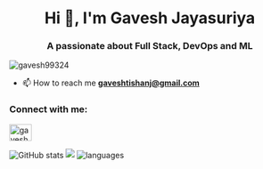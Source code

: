 <h1 align="center">Hi 👋, I'm Gavesh Jayasuriya</h1>
<h3 align="center">A passionate about Full Stack, DevOps and ML</h3>

<p align="left"> <img src="https://komarev.com/ghpvc/?username=gavesh99324&label=Profile%20views&color=0e75b6&style=flat" alt="gavesh99324" /> </p>



- 📫 How to reach me **gaveshtishanj@gmail.com**

<h3 align="left">Connect with me:</h3>
<p align="left">
<a href="https://www.linkedin.com/in/gavesh-jayasuriya-8733a5249?utm_source=share&utm_campaign=share_via&utm_content=profile&utm_medium=android_app" target="blank"><img align="center" src="https://raw.githubusercontent.com/rahuldkjain/github-profile-readme-generator/master/src/images/icons/Social/linked-in-alt.svg" alt="gavesh jayasuriya" height="30" width="40" /></a>
</p>


                                                                                                                                                                                                                                                                                                                                                                                                                                                                                                                                                                                                                                                                                                                                                                                                                                                                                                                                                                            
<img align="center" src="https://github-readme-stats.vercel.app/api?username=Gavesh99324&show_icons=true&include_all_commits=true&theme=dracula" alt="GitHub stats" />
<a href="http://www.github.com/Gavesh99324"><img src="https://github-readme-streak-stats.herokuapp.com/?user=Gavesh99324&stroke=ffffff&background=1c1917&ring=facc15&fire=facc15&currStreakNum=ffffff&currStreakLabel=facc15&sideNums=ffffff&sideLabels=ffffff&dates=ffffff&hide_border=true" /></a>


<img align="center" src="https://github-readme-stats.vercel.app/api/top-langs/?username=Gavesh99324&&exclude_repo=gnomezgrave&layout=compact&theme=dracula" alt="languages"/>

 <!-- https://github.com/ashutosh00710/github-readme-activity-graph 

  <a href="https://github.com/ashutosh00710/github-readme-activity-graph">
  <img alt="Gavesh99324's Activity Graph" src="https://github-readme-activity-graph.vercel.app/graph/?username=Gavesh99324&bg_color=1F222E&color=F8D866&line=F85D7F&point=FFFFFF&hide_border=true" />
</a>
-->
                                                                                                                                                                                                                                                                                                                                                                                                                                                                                                                                                                                                                                                                                                                                                                                                                                
